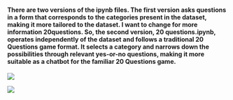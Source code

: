 #### There are two versions of the ipynb files. The first version asks questions in a form that corresponds to the categories present in the dataset, making it more tailored to the dataset.  I want to change for more information 20questions. So, the second version, 20 questions.ipynb, operates independently of the dataset and follows a traditional 20 Questions game format. It selects a category and narrows down the possibilities through relevant yes-or-no questions, making it more suitable as a chatbot for the familiar 20 Questions game.

![](https://www.googleapis.com/download/storage/v1/b/kaggle-user-content/o/inbox%2F17105254%2F7d7974653bc0d07f0c1b2af6178f398e%2F1.png?generation=1728039698198612&alt=media)

![](https://www.googleapis.com/download/storage/v1/b/kaggle-user-content/o/inbox%2F17105254%2F8e2fd4c752de885a3122b7cfe2327030%2F2.png?generation=1728039712790699&alt=media)
